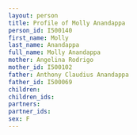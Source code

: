 ```yaml
---
layout: person
title: Profile of Molly Anandappa
person_id: I500140
first_name: Molly
last_name: Anandappa
full_name: Molly Anandappa
mother: Angelina Rodrigo
mother_id: I500102
father: Anthony Claudius Anandappa
father_id: I500069
children:
children_ids:
partners:
partner_ids:
sex: F
---
```


